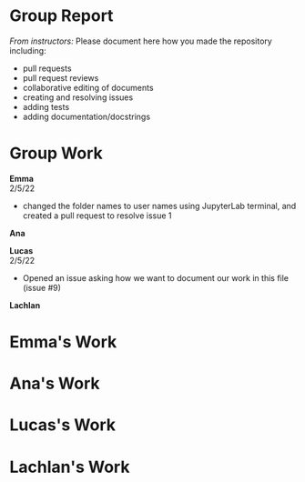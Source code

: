 # Group Report

*From instructors:* Please document here how you made the repository including:

- pull requests
- pull request reviews
- collaborative editing of documents
- creating and resolving issues
- adding tests
- adding documentation/docstrings

# Group Work

**Emma**  
2/5/22
- changed the folder names to user names using JupyterLab terminal, and created a pull request to resolve issue 1

**Ana**  

**Lucas**  
2/5/22
- Opened an issue asking how we want to document our work in this file (issue #9)

**Lachlan**  

 # Emma's Work
 
 
 # Ana's Work
 
 # Lucas's Work
 
 # Lachlan's Work
 
